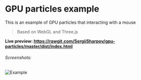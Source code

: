 # GPU particles example

This is an example of GPU particles that interacting with a mouse
> Based on WebGL and Three.js


**Live preview: https://rawgit.com/SergiiSharpov/gpu-particles/master/dist/index.html**
###### Screenshots:
![Example](https://image.ibb.co/cmWq7K/2018_09_21_15_21_59.png)
